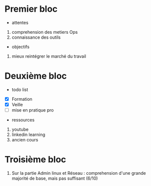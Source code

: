 # Premier bloc
* attentes 
 1. comprehension des metiers Ops
 2. connaissance des outils
* objectifs
 1. mieux reintégrer le marché du travail
 
# Deuxième bloc
* todo list
- [x] Formation
- [x] Veille
- [ ] mise en pratique pro
* ressources
 1. youtube
 2. linkedin learning
 3. ancien cours
 
# Troisième bloc
 1. Sur la partie Admin linux et Réseau : comprehension d'une grande majorité de base, mais pas suffisant (6/10)
